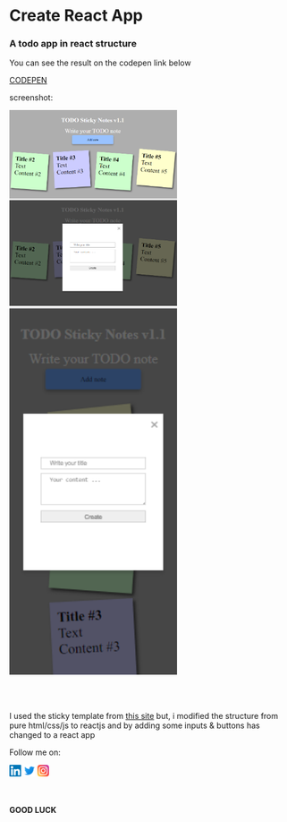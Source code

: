 # Create React App

<h3>A todo app in react structure</h3>
<p>You can see the result on the codepen link below</p>
<a href="https://codepen.io/maalireza51/pen/BaJWPYd">CODEPEN</a>
<p>screenshot:</p>
<p>
<img src="https://raw.githubusercontent.com/maalireza51/create-react-app/master/public/Screenshot1.png" width="300px"/></br>
<img src="https://raw.githubusercontent.com/maalireza51/create-react-app/master/public/Screenshot2.png" width="300px"/></br>
<img src="https://raw.githubusercontent.com/maalireza51/create-react-app/master/public/Screenshot3.png" width="300px"/>
</p>
</br></br>
<p>I used the sticky template from <a href="https://code.tutsplus.com/tutorials/create-a-sticky-note-effect-in-5-easy-steps-with-css3-and-html5--net-13934">this site</a> but, i modified the structure from pure html/css/js to reactjs and by adding some inputs & buttons has changed to a react app</p>
<p>Follow me on:</p>
<p><a href="https://www.linkedin.com/in/alireza-mashayekhi-693423235/"><img src="https://raw.githubusercontent.com/maalireza51/componentStructure/master/icons/linkedin.svg" width="21px"/></a> 
<a href="https://twitter.com/maalireza51"><img src="https://raw.githubusercontent.com/maalireza51/componentStructure/master/icons/twitter.svg" width="21px"/></a> 
<a href="https://www.instagram.com/deka_deve/"><img src="https://raw.githubusercontent.com/maalireza51/componentStructure/master/icons/instagram.svg" width="21px"/></a></p>

</br></br><strong>GOOD LUCK</strong>
